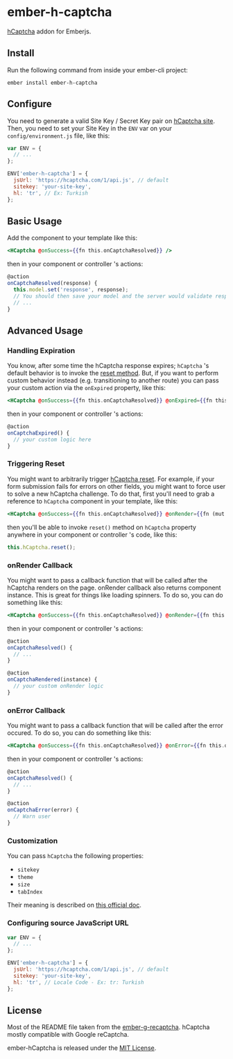 # ember-h-captcha

[hCaptcha](https://www.hcaptcha.com/) addon for Emberjs.

## Install

Run the following command from inside your ember-cli project:

    ember install ember-h-captcha

## Configure

You need to generate a valid Site Key / Secret Key pair on [hCaptcha site](https://dashboard.hcaptcha.com/signup).
Then, you need to set your Site Key in the `ENV` var on your `config/environment.js` file, like this:

```js
var ENV = {
  // ...
};

ENV['ember-h-captcha'] = {
  jsUrl: 'https://hcaptcha.com/1/api.js', // default
  sitekey: 'your-site-key',
  hl: 'tr', // Ex: Turkish
};
```

## Basic Usage

Add the component to your template like this:

```handlebars
<HCaptcha @onSuccess={{fn this.onCaptchaResolved}} />
```

then in your component or controller 's actions:

```js
@action
onCaptchaResolved(response) {
  this.model.set('response', response);
  // You should then save your model and the server would validate response
  // ...
}
```

## Advanced Usage

### Handling Expiration

You know, after some time the hCaptcha response expires; `hCaptcha` 's default behavior is to invoke the [reset method](https://docs.hcaptcha.com/configuration#jsapi). But, if you want to perform custom behavior instead (e.g. transitioning to another route) you can pass your custom action via the `onExpired` property, like this:

```handlebars
<HCaptcha @onSuccess={{fn this.onCaptchaResolved}} @onExpired={{fn this.onCaptchaExpired}} />
```

then in your component or controller 's actions:

```js
@action
onCaptchaExpired() {
  // your custom logic here
}
```

### Triggering Reset

You might want to arbitrarily trigger [hCaptcha reset](https://docs.hcaptcha.com/configuration#jsapi). For example, if your form submission fails for errors on other fields, you might want to force user to solve a new hCaptcha challenge.
To do that, first you'll need to grab a reference to `hCaptcha` component in your template, like this:

```handlebars
<HCaptcha @onSuccess={{fn this.onCaptchaResolved}} @onRender={{fn (mut this.hCaptcha)}} />
```

then you'll be able to invoke `reset()` method on `hCaptcha` property anywhere in your component or controller 's code, like this:

```js
this.hCaptcha.reset();
```

### onRender Callback

You might want to pass a callback function that will be called after the hCaptcha renders on the page. onRender callback also returns component instance.
This is great for things like loading spinners. 
To do so, you can do something like this:

```handlebars
<HCaptcha @onSuccess={{fn this.onCaptchaResolved}} @onRender={{fn this.onCaptchaRendered}} />
```

then in your component or controller 's actions:

```js
@action
onCaptchaResolved() {
  // ...
}

@action
onCaptchaRendered(instance) {
  // your custom onRender logic
}
```

### onError Callback

You might want to pass a callback function that will be called after the error occured. To do so, you can do something like this:

```handlebars
<HCaptcha @onSuccess={{fn this.onCaptchaResolved}} @onError={{fn this.onCaptchaError}} />
```

then in your component or controller 's actions:

```js
@action
onCaptchaResolved() {
  // ...
}

@action
onCaptchaError(error) {
  // Warn user
}
```

### Customization

You can pass `hCaptcha` the following properties:

- `sitekey`
- `theme`
- `size`
- `tabIndex`

Their meaning is described on [this official doc](https://docs.hcaptcha.com/configuration#jsapi).

### Configuring source JavaScript URL

```js
var ENV = {
  // ...
};

ENV['ember-h-captcha'] = {
  jsUrl: 'https://hcaptcha.com/1/api.js', // default
  sitekey: 'your-site-key',
  hl: 'tr', // Locale Code - Ex: tr: Turkish
};
```

## License

Most of the README file taken from the [ember-g-recaptcha](https://github.com/algonauti/ember-g-recaptcha).
hCaptcha mostly compatible with Google reCaptcha.

ember-hCaptcha is released under the [MIT License](http://www.opensource.org/licenses/MIT).
